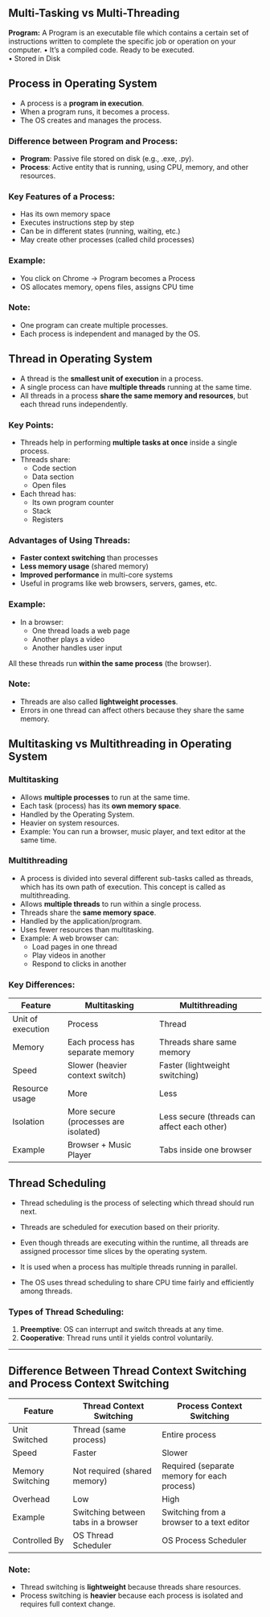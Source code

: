 ## Multi-Tasking vs Multi-Threading

**Program:** A Program is an executable file which contains a certain set of instructions written
to complete the specific job or operation on your computer.
• It’s a compiled code. Ready to be executed. <br>
• Stored in Disk

## Process in Operating System

- A process is a **program in execution**.
- When a program runs, it becomes a process.
- The OS creates and manages the process.

### Difference between Program and Process:

- **Program**: Passive file stored on disk (e.g., .exe, .py).
- **Process**: Active entity that is running, using CPU, memory, and other resources.

### Key Features of a Process:

- Has its own memory space
- Executes instructions step by step
- Can be in different states (running, waiting, etc.)
- May create other processes (called child processes)

### Example:

- You click on Chrome → Program becomes a Process
- OS allocates memory, opens files, assigns CPU time

### Note:

- One program can create multiple processes.
- Each process is independent and managed by the OS.

## Thread in Operating System

- A thread is the **smallest unit of execution** in a process.
- A single process can have **multiple threads** running at the same time.
- All threads in a process **share the same memory and resources**, but each thread runs independently.

### Key Points:

- Threads help in performing **multiple tasks at once** inside a single process.
- Threads share:
  - Code section
  - Data section
  - Open files
- Each thread has:
  - Its own program counter
  - Stack
  - Registers

### Advantages of Using Threads:

- **Faster context switching** than processes
- **Less memory usage** (shared memory)
- **Improved performance** in multi-core systems
- Useful in programs like web browsers, servers, games, etc.

### Example:

- In a browser:
  - One thread loads a web page
  - Another plays a video
  - Another handles user input

All these threads run **within the same process** (the browser).

### Note:

- Threads are also called **lightweight processes**.
- Errors in one thread can affect others because they share the same memory.

## Multitasking vs Multithreading in Operating System

### Multitasking

- Allows **multiple processes** to run at the same time.
- Each task (process) has its **own memory space**.
- Handled by the Operating System.
- Heavier on system resources.
- Example: You can run a browser, music player, and text editor at the same time.

### Multithreading
- A process is divided into several different sub-tasks called as threads, which has its own path of execution. This concept is called as multithreading.
- Allows **multiple threads** to run within a single process.
- Threads share the **same memory space**.
- Handled by the application/program.
- Uses fewer resources than multitasking.
- Example: A web browser can:
  - Load pages in one thread
  - Play videos in another
  - Respond to clicks in another

### Key Differences:

| Feature            | Multitasking                         | Multithreading                            |
|--------------------|--------------------------------------|--------------------------------------------|
| Unit of execution  | Process                              | Thread                                     |
| Memory             | Each process has separate memory     | Threads share same memory                  |
| Speed              | Slower (heavier context switch)      | Faster (lightweight switching)             |
| Resource usage     | More                                 | Less                                       |
| Isolation          | More secure (processes are isolated) | Less secure (threads can affect each other)|
| Example            | Browser + Music Player               | Tabs inside one browser                    |

## Thread Scheduling

- Thread scheduling is the process of selecting which thread should run next.
- Threads are scheduled for execution based on their priority. 
- Even though threads are executing within the runtime, all threads are assigned processor time slices by the operating system.

- It is used when a process has multiple threads running in parallel.
- The OS uses thread scheduling to share CPU time fairly and efficiently among threads.

### Types of Thread Scheduling:
1. **Preemptive**: OS can interrupt and switch threads at any time.
2. **Cooperative**: Thread runs until it yields control voluntarily.

---

## Difference Between Thread Context Switching and Process Context Switching

| Feature                 | Thread Context Switching                     | Process Context Switching                        |
|-------------------------|-----------------------------------------------|--------------------------------------------------|
| Unit Switched           | Thread (same process)                        | Entire process                                   |
| Speed                   | Faster                                        | Slower                                           |
| Memory Switching        | Not required (shared memory)                 | Required (separate memory for each process)      |
| Overhead                | Low                                           | High                                             |
| Example                 | Switching between tabs in a browser          | Switching from a browser to a text editor        |
| Controlled By           | OS Thread Scheduler                          | OS Process Scheduler                             |

### Note:
- Thread switching is **lightweight** because threads share resources.
- Process switching is **heavier** because each process is isolated and requires full context change.
